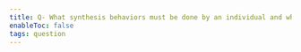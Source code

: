 ```yaml
---
title: Q- What synthesis behaviors must be done by an individual and what responsibilities can be distributed to many people
enableToc: false
tags: question
---
```

